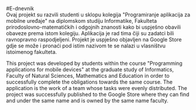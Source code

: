 #E-dnevnik                                            
Ovaj projekt su razvili studenti u sklopu kolegija "Programiranje aplikacija za mobilne uređaje" na diplomskom studiju Informatike, Fakulteta prirodoslovno-matematičkih i odgojnih znanosti kako bi uspješno obavili obaveze prema istom kolegiju. 
Aplikacija je rad tima čiji su zadatci bili ravnopravno raspodjeljeni. Projekt je uspješno objavljen na Google Store gdje se može i pronaći pod istim nazivom te se nalazi u vlasništvu istoimenog fakulteta.
                                                   
                                                     
                                                 
This project was developed by students within the course "Programming applications for mobile devices" at the graduate study of Informatics, Faculty of Natural Sciences, Mathematics and Education in order to successfully complete the obligations towards the same course.
The application is the work of a team whose tasks were evenly distributed. The project was successfully published to the Google Store where they can find and under the same name and is owned by the same name faculty.

